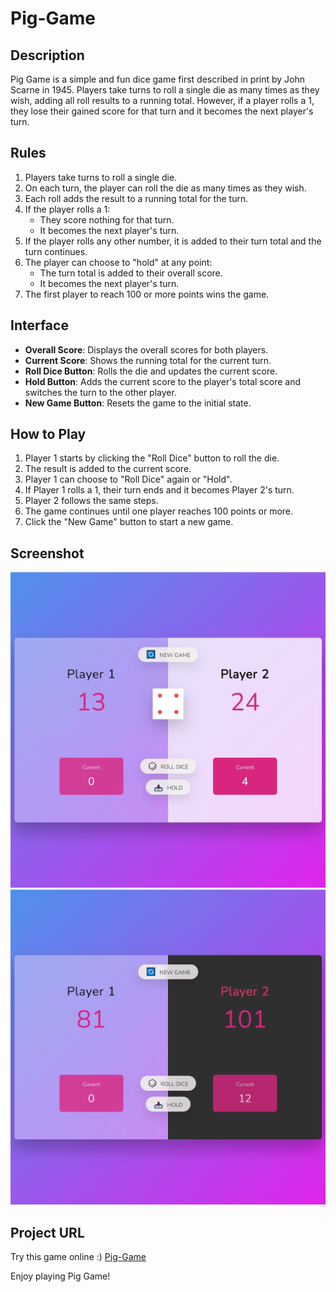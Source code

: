 # Pig-Game

## Description

Pig Game is a simple and fun dice game first described in print by John Scarne in 1945. Players take turns to roll a single die as many times as they wish, adding all roll results to a running total. However, if a player rolls a 1, they lose their gained score for that turn and it becomes the next player's turn.

## Rules

1. Players take turns to roll a single die.
2. On each turn, the player can roll the die as many times as they wish.
3. Each roll adds the result to a running total for the turn.
4. If the player rolls a 1:
   - They score nothing for that turn.
   - It becomes the next player's turn.
5. If the player rolls any other number, it is added to their turn total and the turn continues.
6. The player can choose to "hold" at any point:
   - The turn total is added to their overall score.
   - It becomes the next player's turn.
7. The first player to reach 100 or more points wins the game.

## Interface

- **Overall Score**: Displays the overall scores for both players.
- **Current Score**: Shows the running total for the current turn.
- **Roll Dice Button**: Rolls the die and updates the current score.
- **Hold Button**: Adds the current score to the player's total score and switches the turn to the other player.
- **New Game Button**: Resets the game to the initial state.

## How to Play

1. Player 1 starts by clicking the "Roll Dice" button to roll the die.
2. The result is added to the current score.
3. Player 1 can choose to "Roll Dice" again or "Hold".
4. If Player 1 rolls a 1, their turn ends and it becomes Player 2's turn.
5. Player 2 follows the same steps.
6. The game continues until one player reaches 100 points or more.
7. Click the "New Game" button to start a new game.

## Screenshot

![Game Screenshot](Screenshot1.png)
![Game Screenshot](Screenshot2.png)

## Project URL

Try this game online :) [Pig-Game](https://icy-guo.github.io/Pig-Game/)

Enjoy playing Pig Game!
